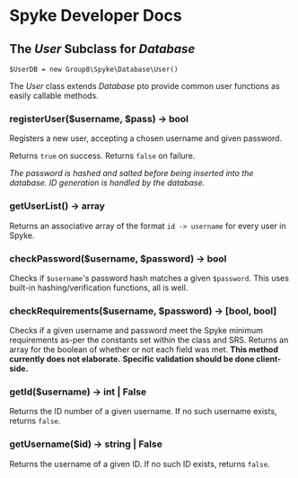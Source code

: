 # Spyke Developer Docs
## The *User* Subclass for *Database*

`$UserDB = new Group8\Spyke\Database\User()`

The *User* class extends *Database* pto provide common user functions
as easily callable methods.

### registerUser($username, $pass) -> bool
Registers a new user, accepting a chosen username and given password.

Returns `true`	on success.
Returns `false`	on failure.

*The password is hashed and salted before being inserted into the database.*
*ID generation is handled by the database.*

### getUserList() -> array
Returns an associative array of the format
`id -> username`
for every user in Spyke.

### checkPassword($username, $password) -> bool
Checks if `$username`'s password hash matches a given `$password`.
This uses built-in hashing/verification functions, all is well.

### checkRequirements($username, $password) -> [bool, bool]
Checks if a given username and password meet the Spyke minimum requirements
as-per the constants set within the class and SRS.
Returns an array for the boolean of whether or not each field was met.
**This method currently does not elaborate.**
**Specific validation should be done client-side.**

### getId($username) -> int | False
Returns the ID number of a given username.
If no such username exists, returns `false`.

### getUsername($id) -> string | False
Returns the username of a given ID.
If no such ID exists, returns `false`.